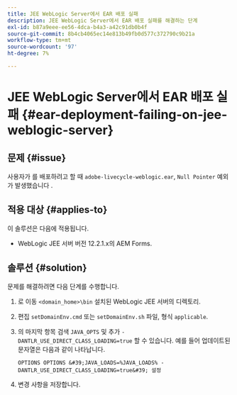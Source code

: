 ```yaml
---
title: JEE WebLogic Server에서 EAR 배포 실패
description: JEE WebLogic Server에서 EAR 배포 실패를 해결하는 단계
exl-id: b87a9eee-ee56-4dca-b4a3-a42c91db0b4f
source-git-commit: 8b4cb4065ec14e813b49fb0d577c372790c9b21a
workflow-type: tm+mt
source-wordcount: '97'
ht-degree: 7%

---
```


# JEE WebLogic Server에서 EAR 배포 실패 {#ear-deployment-failing-on-jee-weblogic-server}

## 문제 {#issue}

사용자가 를 배포하려고 할 때 `adobe-livecycle-weblogic.ear`, `Null Pointer` 예외가 발생했습니다 .

## 적용 대상 {#applies-to}

이 솔루션은 다음에 적용됩니다.

* WebLogic JEE 서버 버전 12.2.1.x의 AEM Forms.

## 솔루션 {#solution}

문제를 해결하려면 다음 단계를 수행합니다.

1. 로 이동 `<domain_home>\bin` 설치된 WebLogic JEE 서버의 디렉토리.

1. 편집 `setDomainEnv.cmd` 또는 `setDomainEnv.sh` 파일, 형식 `applicable`.

1. 의 마지막 항목 검색 `JAVA_OPTS` 및 추가 `-DANTLR_USE_DIRECT_CLASS_LOADING=true` 할 수 있습니다. 예를 들어 업데이트된 문자열은 다음과 같이 나타납니다.

       OPTIONS OPTIONS &#39;JAVA_LOADS=%JAVA_LOADS% -DANTLR_USE_DIRECT_CLASS_LOADING=true&#39; 설정
   
1. 변경 사항을 저장합니다.
